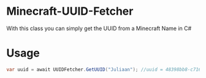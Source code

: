 # Minecraft-UUID-Fetcher
With this class you can simply get the UUID from a Minecraft Name in C#

# Usage
```cs
var uuid = await UUIDFetcher.GetUUID("Juliaan"); //uuid = 48398bb8-c716-46a4-860a-6081f03c8e59
```

